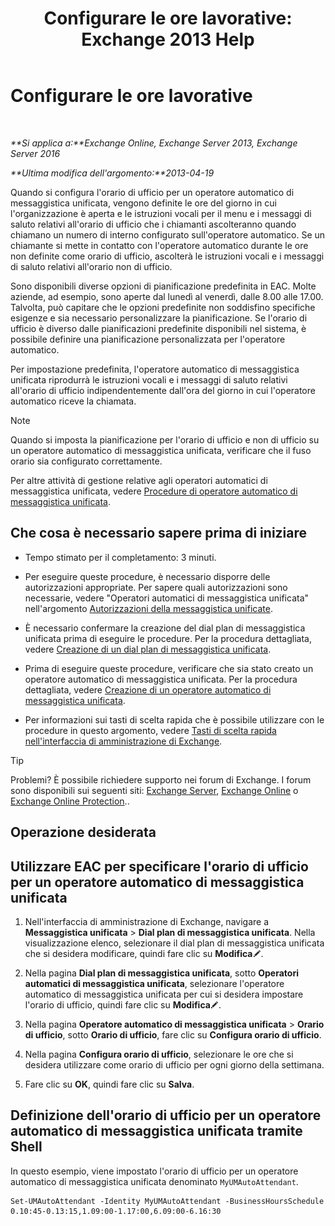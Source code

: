 ﻿---
title: 'Configurare le ore lavorative: Exchange 2013 Help'
TOCTitle: Configurare le ore lavorative
ms:assetid: 96b4be99-af94-4fa4-959a-48413387a044
ms:mtpsurl: https://technet.microsoft.com/it-it/library/Bb232133(v=EXCHG.150)
ms:contentKeyID: 50481246
ms.date: 05/22/2018
mtps_version: v=EXCHG.150
ms.translationtype: MT
---

# Configurare le ore lavorative

 

_**Si applica a:**Exchange Online, Exchange Server 2013, Exchange Server 2016_

_**Ultima modifica dell'argomento:**2013-04-19_

Quando si configura l'orario di ufficio per un operatore automatico di messaggistica unificata, vengono definite le ore del giorno in cui l'organizzazione è aperta e le istruzioni vocali per il menu e i messaggi di saluto relativi all'orario di ufficio che i chiamanti ascolteranno quando chiamano un numero di interno configurato sull'operatore automatico. Se un chiamante si mette in contatto con l'operatore automatico durante le ore non definite come orario di ufficio, ascolterà le istruzioni vocali e i messaggi di saluto relativi all'orario non di ufficio.

Sono disponibili diverse opzioni di pianificazione predefinita in EAC. Molte aziende, ad esempio, sono aperte dal lunedì al venerdì, dalle 8.00 alle 17.00. Talvolta, può capitare che le opzioni predefinite non soddisfino specifiche esigenze e sia necessario personalizzare la pianificazione. Se l'orario di ufficio è diverso dalle pianificazioni predefinite disponibili nel sistema, è possibile definire una pianificazione personalizzata per l'operatore automatico.

Per impostazione predefinita, l'operatore automatico di messaggistica unificata riprodurrà le istruzioni vocali e i messaggi di saluto relativi all'orario di ufficio indipendentemente dall'ora del giorno in cui l'operatore automatico riceve la chiamata.


> [!NOTE]
> Quando si imposta la pianificazione per l'orario di ufficio e non di ufficio su un operatore automatico di messaggistica unificata, verificare che il fuso orario sia configurato correttamente.



Per altre attività di gestione relative agli operatori automatici di messaggistica unificata, vedere [Procedure di operatore automatico di messaggistica unificata](um-auto-attendant-procedures-exchange-2013-help.md).

## Che cosa è necessario sapere prima di iniziare

  - Tempo stimato per il completamento: 3 minuti.

  - Per eseguire queste procedure, è necessario disporre delle autorizzazioni appropriate. Per sapere quali autorizzazioni sono necessarie, vedere "Operatori automatici di messaggistica unificata" nell'argomento [Autorizzazioni della messaggistica unificate](unified-messaging-permissions-exchange-2013-help.md).

  - È necessario confermare la creazione del dial plan di messaggistica unificata prima di eseguire le procedure. Per la procedura dettagliata, vedere [Creazione di un dial plan di messaggistica unificata](create-a-um-dial-plan-exchange-2013-help.md).

  - Prima di eseguire queste procedure, verificare che sia stato creato un operatore automatico di messaggistica unificata. Per la procedura dettagliata, vedere [Creazione di un operatore automatico di messaggistica unificata](create-a-um-auto-attendant-exchange-2013-help.md).

  - Per informazioni sui tasti di scelta rapida che è possibile utilizzare con le procedure in questo argomento, vedere [Tasti di scelta rapida nell'interfaccia di amministrazione di Exchange](keyboard-shortcuts-in-the-exchange-admin-center-exchange-online-protection-help.md).


> [!TIP]
> Problemi? È possibile richiedere supporto nei forum di Exchange. I forum sono disponibili sui seguenti siti: <A href="https://go.microsoft.com/fwlink/p/?linkid=60612">Exchange Server</A>, <A href="https://go.microsoft.com/fwlink/p/?linkid=267542">Exchange Online</A> o <A href="https://go.microsoft.com/fwlink/p/?linkid=285351">Exchange Online Protection</A>..



## Operazione desiderata

## Utilizzare EAC per specificare l'orario di ufficio per un operatore automatico di messaggistica unificata

1.  Nell'interfaccia di amministrazione di Exchange, navigare a **Messaggistica unificata** \> **Dial plan di messaggistica unificata**. Nella visualizzazione elenco, selezionare il dial plan di messaggistica unificata che si desidera modificare, quindi fare clic su **Modifica**![Icona Modifica](images/JJ218640.6f53ccb2-1f13-4c02-bea0-30690e6ea71d(EXCHG.150).gif "Icona Modifica").

2.  Nella pagina **Dial plan di messaggistica unificata**, sotto **Operatori automatici di messaggistica unificata**, selezionare l'operatore automatico di messaggistica unificata per cui si desidera impostare l'orario di ufficio, quindi fare clic su **Modifica**![Icona Modifica](images/JJ218640.6f53ccb2-1f13-4c02-bea0-30690e6ea71d(EXCHG.150).gif "Icona Modifica").

3.  Nella pagina **Operatore automatico di messaggistica unificata** \> **Orario di ufficio**, sotto **Orario di ufficio**, fare clic su **Configura orario di ufficio**.

4.  Nella pagina **Configura orario di ufficio**, selezionare le ore che si desidera utilizzare come orario di ufficio per ogni giorno della settimana.

5.  Fare clic su **OK**, quindi fare clic su **Salva**.

## Definizione dell'orario di ufficio per un operatore automatico di messaggistica unificata tramite Shell

In questo esempio, viene impostato l'orario di ufficio per un operatore automatico di messaggistica unificata denominato `MyUMAutoAttendant`.

    Set-UMAutoAttendant -Identity MyUMAutoAttendant -BusinessHoursSchedule 0.10:45-0.13:15,1.09:00-1.17:00,6.09:00-6.16:30


